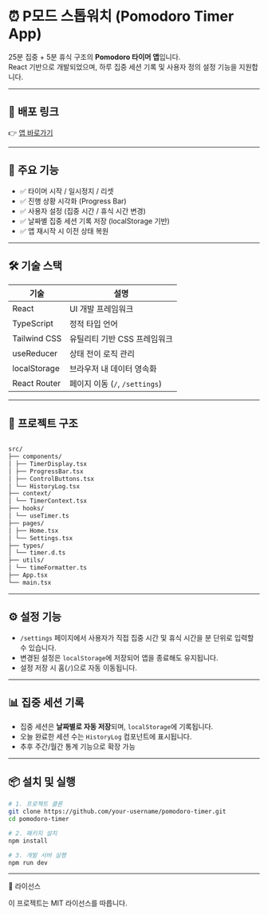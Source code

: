 # ⏰ P모드 스톱워치 (Pomodoro Timer App)

25분 집중 + 5분 휴식 구조의 **Pomodoro 타이머 앱**입니다.  
React 기반으로 개발되었으며, 하루 집중 세션 기록 및 사용자 정의 설정 기능을 지원합니다.

---

## 🚀 배포 링크

👉 [앱 바로가기](https://pomodoro-timer-one-inky.vercel.app/)

---

## 📌 주요 기능

- ✅ 타이머 시작 / 일시정지 / 리셋
- ✅ 진행 상황 시각화 (Progress Bar)
- ✅ 사용자 설정 (집중 시간 / 휴식 시간 변경)
- ✅ 날짜별 집중 세션 기록 저장 (localStorage 기반)
- ✅ 앱 재시작 시 이전 상태 복원

---

## 🛠️ 기술 스택

| 기술         | 설명                           |
| ------------ | ------------------------------ |
| React        | UI 개발 프레임워크             |
| TypeScript   | 정적 타입 언어                 |
| Tailwind CSS | 유틸리티 기반 CSS 프레임워크   |
| useReducer   | 상태 전이 로직 관리            |
| localStorage | 브라우저 내 데이터 영속화      |
| React Router | 페이지 이동 (`/`, `/settings`) |

---

## 🧱 프로젝트 구조

```bash

src/
├── components/
│ ├── TimerDisplay.tsx
│ ├── ProgressBar.tsx
│ ├── ControlButtons.tsx
│ └── HistoryLog.tsx
├── context/
│ └── TimerContext.tsx
├── hooks/
│ └── useTimer.ts
├── pages/
│ ├── Home.tsx
│ └── Settings.tsx
├── types/
│ └── timer.d.ts
├── utils/
│ └── timeFormatter.ts
├── App.tsx
└── main.tsx

```

---

## ⚙ 설정 기능

- `/settings` 페이지에서 사용자가 직접 집중 시간 및 휴식 시간을 분 단위로 입력할 수 있습니다.
- 변경된 설정은 `localStorage`에 저장되어 앱을 종료해도 유지됩니다.
- 설정 저장 시 홈(`/`)으로 자동 이동됩니다.

---

## 📊 집중 세션 기록

- 집중 세션은 **날짜별로 자동 저장**되며, `localStorage`에 기록됩니다.
- 오늘 완료한 세션 수는 `HistoryLog` 컴포넌트에 표시됩니다.
- 추후 주간/월간 통계 기능으로 확장 가능

---

## 📦 설치 및 실행

```bash
# 1. 프로젝트 클론
git clone https://github.com/your-username/pomodoro-timer.git
cd pomodoro-timer

# 2. 패키지 설치
npm install

# 3. 개발 서버 실행
npm run dev

```

---

📝 라이선스

이 프로젝트는 MIT 라이선스를 따릅니다.

